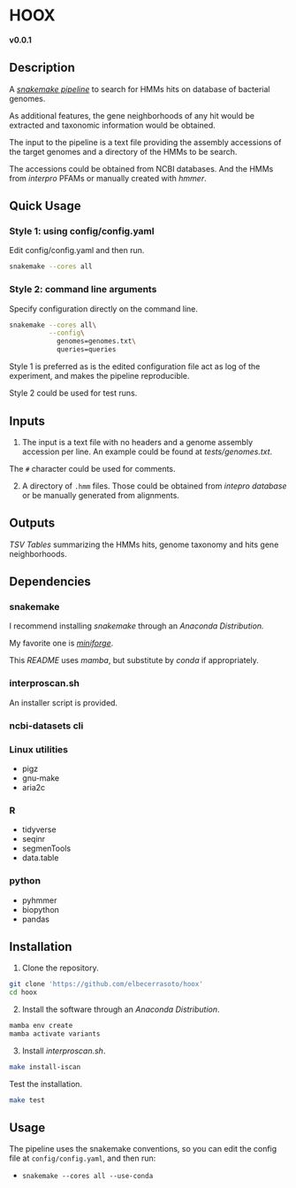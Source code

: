 
# HOOX

**v0.0.1**

## Description

A [_snakemake pipeline_](https://snakemake.github.io/)
to search for HMMs hits on database of bacterial genomes.

As additional features, the gene neighborhoods of
any hit would be extracted and taxonomic information
would be obtained.

The input to the pipeline is a text file providing the
assembly accessions of the target genomes
and a directory of the HMMs to be search.

The accessions could be obtained from NCBI databases.
And the HMMs from _interpro_ PFAMs or manually created
with _hmmer_.

## Quick Usage

###  Style 1: using config/config.yaml

Edit config/config.yaml and then run.
``` sh
snakemake --cores all
```

### Style 2: command line arguments

Specify configuration directly on the command line.
``` sh
snakemake --cores all\
          --config\
            genomes=genomes.txt\
            queries=queries
```

Style 1 is preferred as is the edited configuration
file act as log of the experiment, and makes
the pipeline reproducible.

Style 2 could be used for test runs.

## Inputs
1. The input is a text file with no headers
and a genome assembly accession per line.
An example could be found at _tests/genomes.txt_.

The `#` character could be used for comments.

2. A directory of `.hmm` files. Those could be
obtained from  _intepro database_
or be manually generated from alignments.


## Outputs

_TSV Tables_ summarizing the HMMs hits,
genome taxonomy and hits gene neighborhoods.

## Dependencies

### snakemake

I recommend installing _snakemake_ through
an _Anaconda Distribution._

My favorite one is [_miniforge_](https://github.com/conda-forge/miniforge).

This _README_ uses _mamba_, but substitute by _conda_ if appropriately.

### interproscan.sh

An installer script is provided.

### ncbi-datasets cli

### Linux utilities

+ pigz
+ gnu-make
+ aria2c

### R

+ tidyverse
+ seqinr
+ segmenTools
+ data.table

### python

+ pyhmmer
+ biopython
+ pandas

## Installation

1. Clone the repository.
``` sh
git clone 'https://github.com/elbecerrasoto/hoox'
cd hoox
```

2. Install the software through an _Anaconda Distribution_.
``` sh
mamba env create
mamba activate variants
```

3. Install _interproscan.sh_.
``` sh
make install-iscan
```

Test the installation.
``` sh
make test
```

## Usage

The pipeline uses the snakemake conventions,
so you can edit the config file at `config/config.yaml`,
and then run:

+ `snakemake --cores all --use-conda`
